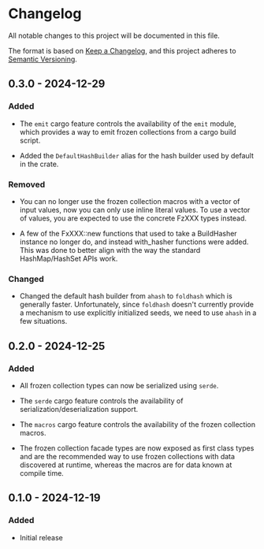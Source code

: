 # Changelog

All notable changes to this project will be documented in this file.

The format is based on [Keep a Changelog](https://keepachangelog.com/en/1.1.0/),
and this project adheres to [Semantic Versioning](https://semver.org/spec/v2.0.0.html).

## 0.3.0 - 2024-12-29

### Added

- The `emit` cargo feature controls the availability of the `emit` module, which provides
  a way to emit frozen collections from a cargo build script.

- Added the `DefaultHashBuilder` alias for the hash builder used by default in the
crate.

### Removed

- You can no longer use the frozen collection macros with a vector of input values, now
you can only use inline literal values. To use a vector of values, you are expected to
use the concrete FzXXX types instead.

- A few of the FxXXX::new functions that used to take a BuildHasher instance no longer do,
and instead with_hasher functions were added. This was done to better align with the
way the standard HashMap/HashSet APIs work.

### Changed

- Changed the default hash builder from `ahash` to `foldhash` which is generally
faster. Unfortunately, since `foldhash` doesn't currently provide a mechanism to
use explicitly initialized seeds, we need to use `ahash` in a few
situations.

## 0.2.0 - 2024-12-25

### Added

- All frozen collection types can now be serialized using `serde`.

- The `serde` cargo feature controls the availability of serialization/deserialization support.

- The `macros` cargo feature controls the availability of the frozen collection macros.

- The frozen collection facade types are now exposed as first class types and are the 
recommended way to use frozen collections with data discovered at runtime, whereas the
macros are for data known at compile time.

## 0.1.0 - 2024-12-19

### Added

- Initial release
